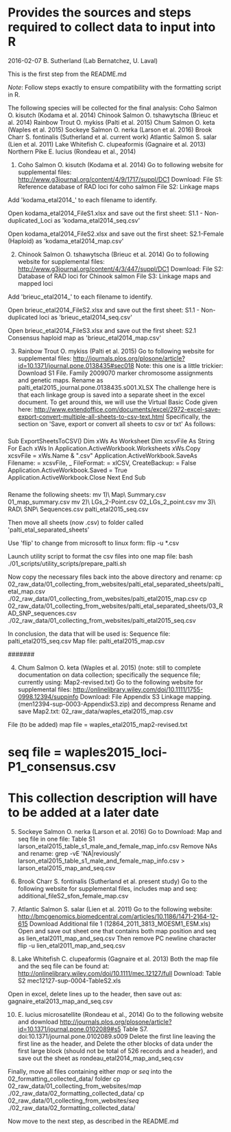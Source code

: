 # Provides the sources and steps required to collect data to input into R
2016-02-07
B. Sutherland (Lab Bernatchez, U. Laval)

This is the first step from the README.md

*Note*: Follow steps exactly to ensure compatibility with the formatting script in R.

The following species will be collected for the final analysis:
Coho Salmon O. kisutch (Kodama et al. 2014)
Chinook Salmon O. tshawytscha (Brieuc et al. 2014)
Rainbow Trout O. mykiss (Palti et al. 2015)
Chum Salmon O. keta (Waples et al. 2015)
Sockeye Salmon O. nerka (Larson et al. 2016)
Brook Charr S. fontinalis (Sutherland et al. current work)
Atlantic Salmon S. salar (Lien et al. 2011)
Lake Whitefish C. clupeaformis (Gagnaire et al. 2013)
Northern Pike E. lucius (Rondeau et al., 2014)


1. Coho Salmon O. kisutch (Kodama et al. 2014)
Go to following website for supplemental files: 
http://www.g3journal.org/content/4/9/1717/suppl/DC1
Download:
File S1: Reference database of RAD loci for coho salmon
File S2: Linkage maps

Add 'kodama_etal2014_' to each filename to identify.

Open kodama_etal2014_FileS1.xlsx and save out the first sheet:
S1.1 - Non-duplicated_Loci
as 'kodama_etal2014_seq.csv'

Open kodama_etal2014_FileS2.xlsx and save out the first sheet:
S2.1-Female (Haploid)
as 'kodama_etal2014_map.csv'


2. Chinook Salmon O. tshawytscha (Brieuc et al. 2014)
Go to following website for supplemental files:
http://www.g3journal.org/content/4/3/447/suppl/DC1
Download:
File S2: Database of RAD loci for Chinook salmon
File S3: Linkage maps and mapped loci

Add 'brieuc_etal2014_' to each filename to identify.

Open brieuc_etal2014_FileS2.xlsx and save out the first sheet:
S1.1 - Non-duplicated loci
as 'brieuc_etal2014_seq.csv'

Open brieuc_etal2014_FileS3.xlsx and save out the first sheet:
S2.1 Consensus haploid map
as 'brieuc_etal2014_map.csv'


3. Rainbow Trout O. mykiss (Palti et al. 2015)
Go to following website for supplemental files:
http://journals.plos.org/plosone/article?id=10.1371/journal.pone.0138435#sec018
Note: this one is a little trickier:
Download 
S1 File. Family 2009070 marker chromosome assignments and genetic maps.
Rename as palti_etal2015_journal.pone.0138435.s001.XLSX
The challenge here is that each linkage group is saved into a separate sheet in the excel document. To get around this, we will use the Virtual Basic Code given here:
http://www.extendoffice.com/documents/excel/2972-excel-save-export-convert-multiple-all-sheets-to-csv-text.html
Specifically, the section on 'Save, export or convert all sheets to csv or txt'
As follows:

###

Sub ExportSheetsToCSV()
    Dim xWs As Worksheet
    Dim xcsvFile As String
    For Each xWs In Application.ActiveWorkbook.Worksheets
        xWs.Copy
        xcsvFile = xWs.Name & ".csv"
        Application.ActiveWorkbook.SaveAs Filename: = xcsvFile, _
        FileFormat: = xlCSV, CreateBackup: = False
        Application.ActiveWorkbook.Saved = True
        Application.ActiveWorkbook.Close
    Next
End Sub

###
Rename the following sheets:
mv 1\)\ Map\ Summary.csv 01_map_summary.csv
mv 2\)\ LGs_2-Point.csv 02_LGs_2_point.csv
mv 3\)\ RAD\ SNP\ Sequences.csv palti_etal2015_seq.csv

Then move all sheets (now .csv) to folder called 'palti_etal_separated_sheets'

Use 'flip' to change from microsoft to linux form:
flip -u *.csv

Launch utility script to format the csv files into one map file:
bash ./01_scripts/utility_scripts/prepare_palti.sh

Now copy the necessary files back into the above directory and rename:
cp 02_raw_data/01_collecting_from_websites/palti_etal_separated_sheets/palti_etal_map.csv ./02_raw_data/01_collecting_from_websites/palti_etal2015_map.csv
cp 02_raw_data/01_collecting_from_websites/palti_etal_separated_sheets/03_RAD_SNP_sequences.csv ./02_raw_data/01_collecting_from_websites/palti_etal2015_seq.csv

In conclusion, the data that will be used is:
Sequence file: palti_etal2015_seq.csv
Map file: palti_etal2015_map.csv

#######

4. Chum Salmon O. keta (Waples et al. 2015) (note: still to complete documentation on data collection; specifically the sequence file; currently using: Map2-revised.txt)
Go to the following website for supplemental files:
http://onlinelibrary.wiley.com/doi/10.1111/1755-0998.12394/suppinfo
Download:
File Appendix S3 Linkage mapping. (men12394-sup-0003-AppendixS3.zip) and decompress
Rename and save Map2.txt: 02_raw_data/waples_etal2015_map.csv

File (to be added)
map file = waples_etal2015_map2-revised.txt 
# seq file = waples2015_loci-P1_consensus.csv

# This collection description will have to be added at a later date


5. Sockeye Salmon O. nerka (Larson et al. 2016)
Go to 
Download:
Map and seq file in one file: Table S1
larson_etal2015_table_s1_male_and_female_map_info.csv
Remove NAs and rename:
grep -vE 'NA|reviously' larson_etal2015_table_s1_male_and_female_map_info.csv > larson_etal2015_map_and_seq.csv


6. Brook Charr S. fontinalis (Sutherland et al. present study)
Go to the following website for supplemental files, includes map and seq:
additional_fileS2_sfon_female_map.csv


7. Atlantic Salmon S. salar (Lien et al. 2011)
Go to the following website:
http://bmcgenomics.biomedcentral.com/articles/10.1186/1471-2164-12-615
Download Additional file 1 (12864_2011_3813_MOESM1_ESM.xls)
Open and save out sheet one that contains both map position and seq as lien_etal2011_map_and_seq.csv
Then remove PC newline character
flip -u lien_etal2011_map_and_seq.csv


8. Lake Whitefish C. clupeaformis (Gagnaire et al. 2013)
Both the map file and the seq file can be found at:
http://onlinelibrary.wiley.com/doi/10.1111/mec.12127/full
Download: Table S2
mec12127-sup-0004-TableS2.xls

Open in excel, delete lines up to the header, then save out as:
gagnaire_etal2013_map_and_seq.csv


10. E. lucius microsatellite (Rondeau et al., 2014)
Go to the following website and download
http://journals.plos.org/plosone/article?id=10.1371/journal.pone.0102089#s5
Table S7. doi:10.1371/journal.pone.0102089.s009
Delete the first line leaving the first line as the header, 
and Delete the other blocks of data under the first large block (should not be total of 526 records and a header), and save out the sheet as
rondeau_etal2014_map_and_seq.csv


Finally, move all files containing either *map* or *seq* into the 02_formatting_collected_data/ folder
cp 02_raw_data/01_collecting_from_websites/*map* ./02_raw_data/02_formatting_collected_data/
cp 02_raw_data/01_collecting_from_websites/*seq* ./02_raw_data/02_formatting_collected_data/

Now move to the next step, as described in the README.md
